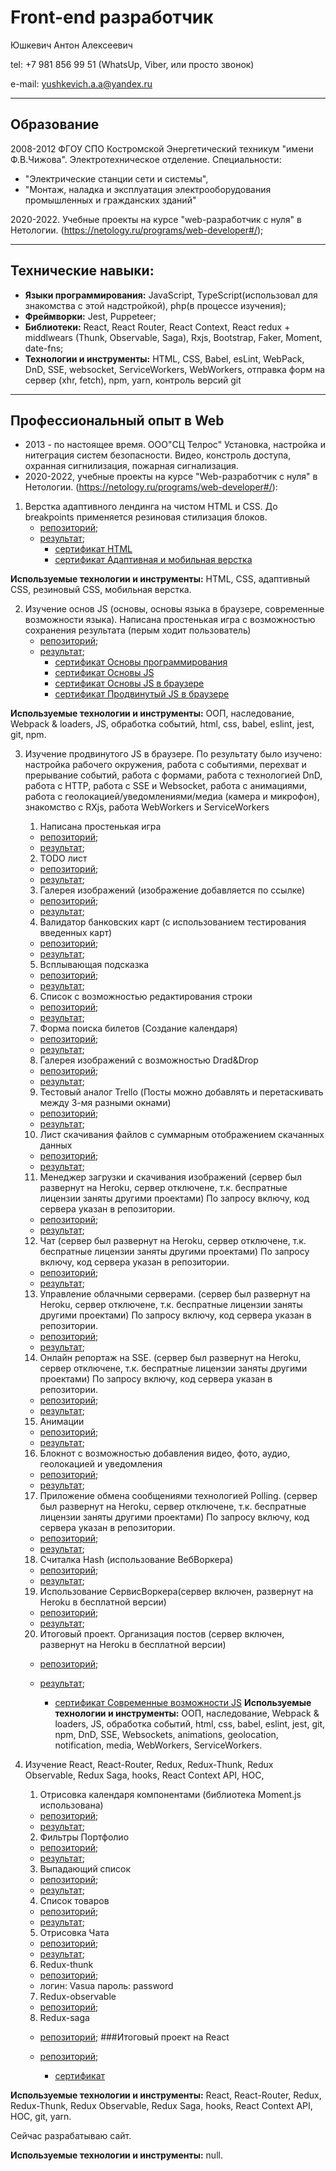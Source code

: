 # Front-end разработчик

Юшкевич Антон Алексеевич

tel: +7 981 856 99 51 (WhatsUp, Viber, или просто звонок)

e-mail: yushkevich.a.a@yandex.ru

____

## Образование 

2008-2012 ФГОУ СПО Костромской Энергетический техникум "имени Ф.В.Чижова". 
Электротехническое отделение. 
Специальности: 
 * "Электрические станции сети и системы", 
 * "Монтаж, наладка и эксплуатация электрооборудования промышленных и гражданских зданий"

 2020-2022. Учебные проекты на курсе "web-разработчик с нуля" в Нетологии. 
 (https://netology.ru/programs/web-developer#/);
____

## Технические навыки:

* **Языки программирования:** JavaScript, TypeScript(использовал для знакомства с этой надстройкой), php(в процессе изучения);
* **Фреймворки:** Jest, Puppeteer;
* **Библиотеки:** React, React Router, React Context, React redux + middlwears (Thunk, Observable, Saga), Rxjs, Bootstrap, Faker, Moment, date-fns;
* **Технологии и инструменты:** HTML, CSS, Babel, esLint, WebPack, DnD, SSE, websocket, ServiceWorkers, WebWorkers, отправка форм на сервер (xhr, fetch), npm, yarn, контроль версий git

____

## Профессиональный опыт в Web

* 2013 - по настоящее время. ООО"СЦ Телрос" Установка, настройка и нитеграция систем безопасности. Видео, констроль доступа, охранная сигнилизация, пожарная сигнализация.
* 2020-2022,  учебные проекты на курсе "Web-разработчик с нуля" в Нетологии.
(https://netology.ru/programs/web-developer#/): 

1. Верстка адаптивного лендинга на чистом HTML и CSS. До breakpoints применяется резиновая стилизация блоков.
    - [репозиторий](https://github.com/Yushkevich-A-A/mq-diploma);
    - [результат](https://yushkevich-a-a.github.io/mq-diploma/);
        - [сертификат HTML](https://netology.ru/backend/api/user/programs/11730/pdf_certificate)
        - [сертификат Адаптивная и мобильная верстка](https://netology.ru/backend/api/user/programs/12464/pdf_certificate)

**Используемые технологии и инструменты:** HTML, CSS, адаптивный CSS, резиновый CSS, мобильная верстка.

2. Изучение основ JS (основы, основы языка в браузере, современные возможности языка). 
Написана простенькая игра с возможностью сохранения результата (перым ходит пользователь)
    - [репозиторий](https://github.com/Yushkevich-A-A/js-advanced-diploma);
    - [результат](https://yushkevich-a-a.github.io/js-advanced-diploma/);
        - [сертификат Основы программирования](https://netology.ru/backend/api/user/programs/14989/pdf_certificate)
        - [сертификат Основы JS](https://netology.ru/backend/api/user/programs/16731/pdf_certificate)
        - [сертификат Основы JS в браузере](https://netology.ru/backend/api/user/programs/17294/pdf_certificate)
        - [сертификат Продвинутый JS в браузере](https://netology.ru/backend/api/user/programs/20124/pdf_certificate)

**Используемые технологии и инструменты:** ООП, наследование, Webpack & loaders, JS, обработка событий, html, css, babel, eslint, jest, git, npm.

3. Изучение продвинутого JS в браузере. По результату было изучено: настройка рабочего окружения, работа с событиями, перехват и прерывание событий, работа с формами, работа с технологией DnD, работа с HTTP, работа с SSE и Websocket, работа с анимациями, работа с геолокацией/уведомлениями/медиа (камера и микрофон), знакомство с RXjs, работа WebWorkers и ServiceWorkers
    1. Написана простенькая игра 
    - [репозиторий](https://github.com/Yushkevich-A-A/goblin_game);
    - [результат](https://yushkevich-a-a.github.io/goblin_game/);
    
    2. TODO лист
    - [репозиторий](https://github.com/Yushkevich-A-A/top_tasks);
    - [результат](https://yushkevich-a-a.github.io/top_tasks/);

    3. Галерея изображений (изображение добавляется по ссылке)
    - [репозиторий](https://github.com/Yushkevich-A-A/image_gallery);
    - [результат](https://yushkevich-a-a.github.io/image_gallery/);

    4. Валидатор банковских карт (с использованием тестирования введенных карт)
    - [репозиторий](https://github.com/Yushkevich-A-A/credit_card_validation);
    - [результат](https://github.com/Yushkevich-A-A/credit_card_validation);

    5. Всплывающая подсказка
    - [репозиторий](https://github.com/Yushkevich-A-A/popovers);
    - [результат](https://yushkevich-a-a.github.io/popovers/);

    6. Список с возможностью редактирования строки
    - [репозиторий](https://github.com/Yushkevich-A-A/list_editor);
    - [результат](https://yushkevich-a-a.github.io/list_editor/);

    7.  Форма поиска билетов (Создание календаря)
    - [репозиторий](https://github.com/Yushkevich-A-A/trip_calendar);
    - [результат](https://yushkevich-a-a.github.io/trip_calendar/);

    8. Галерея изображений с возможностью Drad&Drop 
    - [репозиторий](https://github.com/Yushkevich-A-A/modern_image_gallery);
    - [результат](https://yushkevich-a-a.github.io/modern_image_gallery/);

    9. Тестовый аналог Trello (Посты можно добавлять и перетаскивать между 3-мя разными окнами)
    - [репозиторий](https://github.com/Yushkevich-A-A/trello);
    - [результат](https://yushkevich-a-a.github.io/trello/);

    10. Лист скачивания файлов с суммарным отображением скачанных данных
    - [репозиторий](https://github.com/Yushkevich-A-A/download_manager);
    - [результат](https://yushkevich-a-a.github.io/download_manager/);

    11. Менеджер загрузки и скачивания изображений (сервер был развернут на Heroku, сервер отключене, т.к. беспратные лицензии заняты другими проектами) По запросу включу, код сервера указан в репозитории.
    - [репозиторий](https://github.com/Yushkevich-A-A/image_manager_client);
    - [результат](https://yushkevich-a-a.github.io/image_manager_client/);

    12. Чат (сервер был развернут на Heroku, сервер отключене, т.к. беспратные лицензии заняты другими проектами) По запросу включу, код сервера указан в репозитории.
    - [репозиторий](https://github.com/Yushkevich-A-A/chat);
    - [результат](https://yushkevich-a-a.github.io/chat/);

    13. Управление облачными серверами. (сервер был развернут на Heroku, сервер отключене, т.к. беспратные лицензии заняты другими проектами) По запросу включу, код сервера указан в репозитории.
    - [репозиторий](https://github.com/Yushkevich-A-A/cloud_dashboard_client);
    - [результат](https://yushkevich-a-a.github.io/cloud_dashboard_client/);

    14. Онлайн репортаж на SSE. (сервер был развернут на Heroku, сервер отключене, т.к. беспратные лицензии заняты другими проектами) По запросу включу, код сервера указан в репозитории.
    - [репозиторий](https://github.com/Yushkevich-A-A/online_reportage_client);
    - [результат](https://yushkevich-a-a.github.io/online_reportage_client/);

    15. Анимации
    - [репозиторий](https://github.com/Yushkevich-A-A/animation_homework);
    - [результат](https://yushkevich-a-a.github.io/animation_homework/);

    16. Блокнот с возможностью добавления видео, фото, аудио, геолокацией и уведомления
    - [репозиторий](https://github.com/Yushkevich-A-A/media);
    - [результат](https://yushkevich-a-a.github.io/media/);

    17. Приложение обмена сообщениями технологией Polling. (сервер был развернут на Heroku, сервер отключене, т.к. беспратные лицензии заняты другими проектами) По запросу включу, код сервера указан в репозитории.
    - [репозиторий](https://github.com/Yushkevich-A-A/post_with_comments_client);
    - [результат](https://yushkevich-a-a.github.io/post_with_comments_client/);

    18. Считалка Hash (использование ВебВоркера)
    - [репозиторий](https://github.com/Yushkevich-A-A/hasher);
    - [результат](https://yushkevich-a-a.github.io/hasher/);

    19. Использование СервисВоркера(сервер включен, развернут на Heroku в бесплатной версии)
    - [репозиторий](https://github.com/Yushkevich-A-A/ahj-diploma);
    - [результат](https://yushkevich-a-a.github.io/ahj-diploma/);

    20. Итоговый проект. Организация постов (сервер включен, развернут на Heroku в бесплатной версии)
    - [репозиторий](https://github.com/Yushkevich-A-A/ahj-diploma);
    - [результат](https://yushkevich-a-a.github.io/ahj-diploma/);

        - [сертификат Современные возможности JS](https://netology.ru/backend/api/user/programs/8056/pdf_certificate)
**Используемые технологии и инструменты:** ООП, наследование, Webpack & loaders, JS, обработка событий, html, css, babel, eslint, jest, git, npm, DnD, SSE, Websockets, animations, geolocation, notification, media, WebWorkers, ServiceWorkers.

4. Изучение React, React-Router, Redux, Redux-Thunk, Redux Observable, Redux Saga, hooks, React Context API, HOC, 
    1. Отрисовка календаря компонентами (библиотека Moment.js использована)
    - [репозиторий](https://github.com/Yushkevich-A-A/calendar);
    - [результат](https://yushkevich-a-a.github.io/calendar/);
    2. Фильтры Портфолио
    - [репозиторий](https://github.com/Yushkevich-A-A/event-state-filter);
    - [результат](https://yushkevich-a-a.github.io/event-state-filter/);
    3. Выпадающий список
    - [репозиторий](https://github.com/Yushkevich-A-A/dropdown);
    - [результат](https://yushkevich-a-a.github.io/dropdown/);
    4. Список товаров
    - [репозиторий](https://github.com/Yushkevich-A-A/listing);
    - [результат](https://yushkevich-a-a.github.io/listing/);
    5. Отрисовка Чата
    - [репозиторий](https://github.com/Yushkevich-A-A/props_chat);
    - [результат](https://yushkevich-a-a.github.io/props_chat/);
    6. Redux-thunk
    - [репозиторий](https://github.com/Yushkevich-A-A/redux-thunk-auth);
    - логин: Vasua пароль: password
    7. Redux-observable
    - [репозиторий](https://github.com/Yushkevich-A-A/newsfeed);
    8. Redux-saga
    - [репозиторий](https://github.com/Yushkevich-A-A/saga-main-details/tree/master/frontend/src);
###Итоговый проект на React
    - [репозиторий](https://github.com/Yushkevich-A-A/diploma-react-store);

        - [сертификат](https://netology.ru/backend/api/user/programs/21649/pdf_certificate)


**Используемые технологии и инструменты:** React, React-Router, Redux, Redux-Thunk, Redux Observable, Redux Saga, hooks, React Context API, HOC, git, yarn.

Сейчас разрабатываю сайт. 












    








**Используемые технологии и инструменты:** null.
